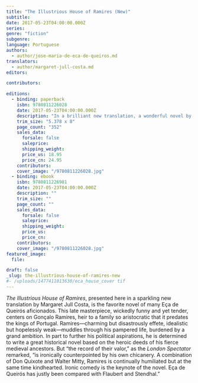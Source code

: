 ```yaml
---
title: "The Illustrious House of Ramires (New)"
subtitle:
date: 2017-05-23T04:00:00.000Z
series:
genre: "fiction"
subgenre:
language: Portuguese
authors:
  - author/jose-maria-de-eca-de-queiros.md
translators:
  - author/margaret-jull-costa.md
editors:

contributors:

editions:
  - binding: paperback
    isbn: 9780811226028
    date: 2017-05-23T04:00:00.000Z
    description: "In a brilliant new translation, a wonderful novel by Eça de Queirós: “Portugal’s greatest novelist” (José Saramago) "
    trim_size: "5.378 x 8"
    page_count: "352"
    sales_data:
      forsale: false
      saleprice:
      shipping_weight:
      price_us: 18.95
      price_cn: 24.95
    contributors:
    cover_image: "/9780811226028.jpg"
  - binding: ebook
    isbn: 9780811226981
    date: 2017-05-23T04:00:00.000Z
    description: ""
    trim_size: ""
    page_count: ""
    sales_data:
      forsale: false
      saleprice:
      shipping_weight:
      price_us:
      price_cn:
    contributors:
    cover_image: "/9780811226028.jpg"
featured_image:
  file:

draft: false
_slug: the-illustrious-house-of-ramires-new
#- /uploads/1477411013630/eca_house_cover tif
---
```


_The Illustrious House of Ramires_, presented here in a sparkling new translation by Margaret Jull Costa, is the favorite novel of many Eça de Queirós aficionados. This late masterpiece, wickedly funny and yet tender, centers on Gonçalo Ramires, heir to a family so aristocratic that it predates the kings of Portugal. Ramires—charming but disastrously effete, idealistic but hopelessly weak—muddles through his pampered life, burdened by a grand ambition. In part to further his political aspirations, he is determined to write a great historical novel based on the heroic deeds of his fierce medieval ancestors. But “the record of their valor,” as the _London Spectator_ remarked, “is ironically counterpointed by his own chicanery. A combination of Don Quixote and Walter Mitty, Ramires is continually humiliated but at the same time kindhearted. Ironic comedy is the keynote of the novel. Eça de Queirós has justly been compared with Flaubert and Stendhal.”
